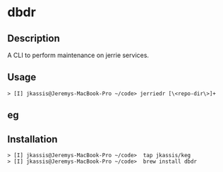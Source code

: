 # dbdr

## Description

A CLI to perform maintenance on jerrie services.

## Usage

>
```
> [I] jkassis@Jeremys-MacBook-Pro ~/code> jerriedr [\<repo-dir\>]+
```

## eg


## Installation

>
```
> [I] jkassis@Jeremys-MacBook-Pro ~/code>  tap jkassis/keg
> [I] jkassis@Jeremys-MacBook-Pro ~/code>  brew install dbdr
```
